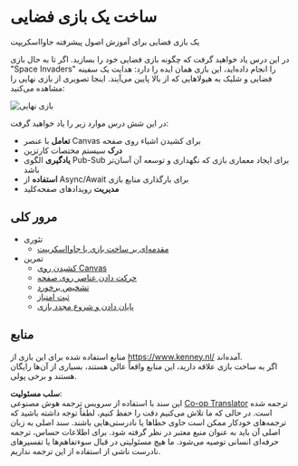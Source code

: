 <!--
CO_OP_TRANSLATOR_METADATA:
{
  "original_hash": "c40a698395ee5102715f7880bba3f2e7",
  "translation_date": "2025-08-24T12:26:33+00:00",
  "source_file": "6-space-game/README.md",
  "language_code": "fa"
}
-->
# ساخت یک بازی فضایی

یک بازی فضایی برای آموزش اصول پیشرفته جاوااسکریپت

در این درس یاد خواهید گرفت که چگونه بازی فضایی خود را بسازید. اگر تا به حال بازی "Space Invaders" را انجام داده‌اید، این بازی همان ایده را دارد: هدایت یک سفینه فضایی و شلیک به هیولاهایی که از بالا پایین می‌آیند. اینجا تصویری از بازی نهایی را مشاهده می‌کنید:

![بازی نهایی](../../../6-space-game/images/pewpew.gif)

در این شش درس موارد زیر را یاد خواهید گرفت:

- **تعامل** با عنصر Canvas برای کشیدن اشیاء روی صفحه
- **درک** سیستم مختصات کارتزین
- **یادگیری** الگوی Pub-Sub برای ایجاد معماری بازی که نگهداری و توسعه آن آسان‌تر باشد
- **استفاده** از Async/Await برای بارگذاری منابع بازی
- **مدیریت** رویدادهای صفحه‌کلید

## مرور کلی

- تئوری
   - [مقدمه‌ای بر ساخت بازی با جاوااسکریپت](1-introduction/README.md)
- تمرین
   - [کشیدن روی Canvas](2-drawing-to-canvas/README.md)
   - [حرکت دادن عناصر روی صفحه](3-moving-elements-around/README.md)
   - [تشخیص برخورد](4-collision-detection/README.md)
   - [ثبت امتیاز](5-keeping-score/README.md)
   - [پایان دادن و شروع مجدد بازی](6-end-condition/README.md)

## منابع

منابع استفاده شده برای این بازی از https://www.kenney.nl/ آمده‌اند.  
اگر به ساخت بازی علاقه دارید، این منابع واقعاً عالی هستند، بسیاری از آن‌ها رایگان هستند و برخی پولی.

**سلب مسئولیت**:  
این سند با استفاده از سرویس ترجمه هوش مصنوعی [Co-op Translator](https://github.com/Azure/co-op-translator) ترجمه شده است. در حالی که ما تلاش می‌کنیم دقت را حفظ کنیم، لطفاً توجه داشته باشید که ترجمه‌های خودکار ممکن است حاوی خطاها یا نادرستی‌هایی باشند. سند اصلی به زبان اصلی آن باید به عنوان منبع معتبر در نظر گرفته شود. برای اطلاعات حساس، ترجمه حرفه‌ای انسانی توصیه می‌شود. ما هیچ مسئولیتی در قبال سوءتفاهم‌ها یا تفسیرهای نادرست ناشی از استفاده از این ترجمه نداریم.